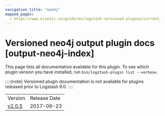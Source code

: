 ```yaml
---
navigation_title: "neo4j"
mapped_pages:
  - https://www.elastic.co/guide/en/logstash-versioned-plugins/current/output-neo4j-index.html
---
```


# Versioned neo4j output plugin docs [output-neo4j-index]


This page lists all documentation available for this plugin.  To see which plugin version you have installed, run `bin/logstash-plugin list --verbose`.

::::{note}
Versioned plugin documentation is not available for plugins released prior to Logstash 6.0.
::::


|     |     |
| --- | --- |
| Version | Release Date |
| [v2.0.5](v2-0-5-plugins-outputs-neo4j.md) | 2017-06-23 |


